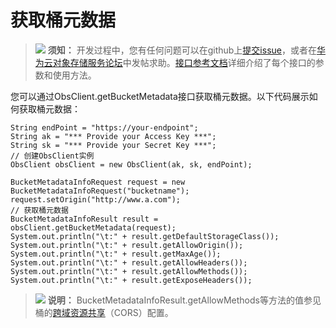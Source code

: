 # 获取桶元数据<a name="obs_21_0405"></a>

>![](public_sys-resources/icon-notice.gif) **须知：** 
>开发过程中，您有任何问题可以在github上[提交issue](https://github.com/huaweicloud/huaweicloud-sdk-java-obs/issues)，或者在[华为云对象存储服务论坛](https://bbs.huaweicloud.com/forum/forum-620-1.html)中发帖求助。[接口参考文档](https://obssdk.obs.cn-north-1.myhuaweicloud.com/apidoc/cn/java/index.html)详细介绍了每个接口的参数和使用方法。

您可以通过ObsClient.getBucketMetadata接口获取桶元数据。以下代码展示如何获取桶元数据：

```
String endPoint = "https://your-endpoint";
String ak = "*** Provide your Access Key ***";
String sk = "*** Provide your Secret Key ***";
// 创建ObsClient实例
ObsClient obsClient = new ObsClient(ak, sk, endPoint);

BucketMetadataInfoRequest request = new BucketMetadataInfoRequest("bucketname");
request.setOrigin("http://www.a.com");
// 获取桶元数据
BucketMetadataInfoResult result = obsClient.getBucketMetadata(request);
System.out.println("\t:" + result.getDefaultStorageClass());
System.out.println("\t:" + result.getAllowOrigin());
System.out.println("\t:" + result.getMaxAge());
System.out.println("\t:" + result.getAllowHeaders());
System.out.println("\t:" + result.getAllowMethods());
System.out.println("\t:" + result.getExposeHeaders());
```

>![](public_sys-resources/icon-note.gif) **说明：** 
>BucketMetadataInfoResult.getAllowMethods等方法的值参见桶的[跨域资源共享](跨域资源共享简介.md)（CORS）配置。

